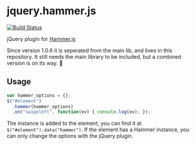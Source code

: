 jquery.hammer.js
================

[![Build Status](https://travis-ci.org/EightMedia/jquery.hammer.js.png)](https://travis-ci.org/EightMedia/jquery.hammer.js/)


jQuery plugin for [Hammer.js](https://github.com/EightMedia/hammer.js)

Since version 1.0.6 it is seperated from the main lib, and lives in this repository. 
It still needs the main library to be included, but a combined version is on its way. :beer:


## Usage

````js
var hammer_options = {};
$("#element")
  .hammer(hammer_options)
  .on("swipeleft", function(ev) { console.log(ev); });
````

The instance is added to the element, you can find it at `$("#element").data("hammer")`. If the element has a Hammer instance, you can only change the options with the jQuery plugin. 
